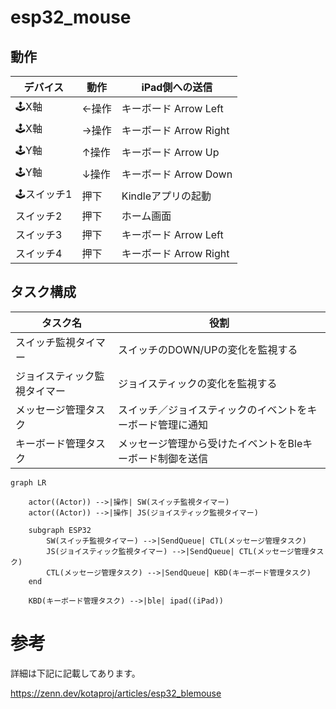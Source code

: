 # esp32_mouse

## 動作

| デバイス | 動作 | iPad側への送信 |
| ---------- | ---- | ---- |
| 🕹X軸 | ←操作 | キーボード Arrow Left |
| 🕹X軸 | →操作 | キーボード Arrow Right |
| 🕹Y軸 | ↑操作 | キーボード Arrow Up |
| 🕹Y軸 | ↓操作 | キーボード Arrow Down |
| 🕹スイッチ1 | 押下 | Kindleアプリの起動 |
| スイッチ2 | 押下 | ホーム画面 |
| スイッチ3 | 押下 | キーボード Arrow Left |
| スイッチ4 | 押下 | キーボード Arrow Right |

## タスク構成

|           タスク名           |                            役割                            |
| ---------------------------- | ---------------------------------------------------------- |
| スイッチ監視タイマー         | スイッチのDOWN/UPの変化を監視する                          |
| ジョイスティック監視タイマー | ジョイスティックの変化を監視する                           |
| メッセージ管理タスク         | スイッチ／ジョイスティックのイベントをキーボード管理に通知 |
| キーボード管理タスク         | メッセージ管理から受けたイベントをBleキーボード制御を送信  |



```mermaid
graph LR

    actor((Actor)) -->|操作| SW(スイッチ監視タイマー)
    actor((Actor)) -->|操作| JS(ジョイスティック監視タイマー)

    subgraph ESP32
        SW(スイッチ監視タイマー) -->|SendQueue| CTL(メッセージ管理タスク)
        JS(ジョイスティック監視タイマー) -->|SendQueue| CTL(メッセージ管理タスク)
        CTL(メッセージ管理タスク) -->|SendQueue| KBD(キーボード管理タスク)
    end

    KBD(キーボード管理タスク) -->|ble| ipad((iPad))
```

# 参考

詳細は下記に記載してあります。

https://zenn.dev/kotaproj/articles/esp32_blemouse